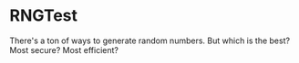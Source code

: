 # RNGTest
 There's a ton of ways to generate random numbers. But which is the best? Most secure? Most efficient?
